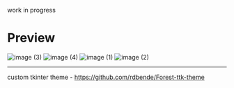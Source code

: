 work in progress

# Preview

![image (3)](https://github.com/Wajktor13/security-camera/assets/76243064/362724ac-29b6-4114-ade6-fe8a6125939d)
![image (4)](https://github.com/Wajktor13/security-camera/assets/76243064/66693563-27b8-47be-8d27-76a6d6b6a6f6)
![image (1)](https://github.com/Wajktor13/security-camera/assets/76243064/0a56457b-22df-4196-961a-e30407f7b273)
![image (2)](https://github.com/Wajktor13/security-camera/assets/76243064/b96aef6d-64b2-4f77-96a8-1fe9ad655319)

---
custom tkinter theme - https://github.com/rdbende/Forest-ttk-theme
